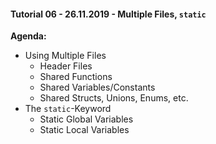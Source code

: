 #### Tutorial 06 - 26.11.2019 - Multiple Files, `static`

**Agenda:**
* Using Multiple Files
    * Header Files
    * Shared Functions
    * Shared Variables/Constants
    * Shared Structs, Unions, Enums, etc.
* The `static`-Keyword
    * Static Global Variables
    * Static Local Variables